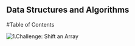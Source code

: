 ## Data Structures and Algorithms

#Table of Contents

![1.Challenge: Shift an Array](https://github.com/ntibbals/data-structures-and-algorithms/tree/master/Challenges/Array_Shift) 
